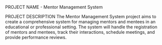 PROJECT NAME - Mentor Management System 

PROJECT DESCRIPTION 
The Mentor Management System project aims to create a comprehensive system for managing mentors and mentees in an educational or professional setting.
The system will handle the registration of mentors and mentees, track their interactions, schedule meetings, and provide performance reviews.
